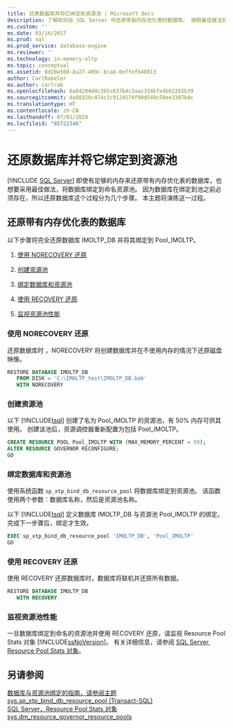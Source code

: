 ```yaml
---
title: 还原数据库并将它绑定到资源池 | Microsoft Docs
description: 了解如何在 SQL Server 中还原带有内存优化表的数据库。 按照最佳做法将数据库绑定到命名资源池。
ms.custom: ''
ms.date: 03/14/2017
ms.prod: sql
ms.prod_service: database-engine
ms.reviewer: ''
ms.technology: in-memory-oltp
ms.topic: conceptual
ms.assetid: 0d20a569-8a27-409c-bcab-0effefb48013
author: CarlRabeler
ms.author: carlrab
ms.openlocfilehash: 6a04204d4c3b5c637b4c3aac324bfe4b02265b39
ms.sourcegitcommit: da88320c474c1c9124574f90d549c50ee3387b4c
ms.translationtype: HT
ms.contentlocale: zh-CN
ms.lasthandoff: 07/01/2020
ms.locfileid: "85722346"
---
```

# <a name="restore-a-database-and-bind-it-to-a-resource-pool"></a>还原数据库并将它绑定到资源池
 [!INCLUDE [SQL Server](../../includes/applies-to-version/sqlserver.md)]
  即使有足够的内存来还原带有内存优化表的数据库，也想要采用最佳做法，将数据库绑定到命名资源池。 因为数据库在绑定到池之前必须存在，所以还原数据库这个过程分为几个步骤。 本主题将演练这一过程。  
  
## <a name="restoring-a-database-with-memory-optimized-tables"></a>还原带有内存优化表的数据库  
 以下步骤将完全还原数据库 IMOLTP_DB 并将其绑定到 Pool_IMOLTP。  
  
1.  [使用 NORECOVERY 还原](../../relational-databases/in-memory-oltp/restore-a-database-and-bind-it-to-a-resource-pool.md#bkmk_NORECOVERY)  
  
2.  [创建资源池](../../relational-databases/in-memory-oltp/restore-a-database-and-bind-it-to-a-resource-pool.md#bkmk_createPool)  
  
3.  [绑定数据库和资源池](../../relational-databases/in-memory-oltp/restore-a-database-and-bind-it-to-a-resource-pool.md#bkmk_bind)  
  
4.  [使用 RECOVERY 还原](../../relational-databases/in-memory-oltp/restore-a-database-and-bind-it-to-a-resource-pool.md#bkmk_RECOVERY)  
  
5.  [监视资源池性能](../../relational-databases/in-memory-oltp/restore-a-database-and-bind-it-to-a-resource-pool.md#bkmk_Monitor)  
  
###  <a name="restore-with-norecovery"></a><a name="bkmk_NORECOVERY"></a> 使用 NORECOVERY 还原  
 还原数据库时 ，NORECOVERY 将创建数据库并在不使用内存的情况下还原磁盘映像。  
  
```sql  
RESTORE DATABASE IMOLTP_DB   
   FROM DISK = 'C:\IMOLTP_test\IMOLTP_DB.bak'  
   WITH NORECOVERY  
```  
  
###  <a name="create-the-resource-pool"></a><a name="bkmk_createPool"></a> 创建资源池  
 以下 [!INCLUDE[tsql](../../includes/tsql-md.md)] 创建了名为 Pool_IMOLTP 的资源池，有 50% 内存可供其使用。  创建该池后，资源调控器重新配置为包括 Pool_IMOLTP。  
  
```sql  
CREATE RESOURCE POOL Pool_IMOLTP WITH (MAX_MEMORY_PERCENT = 50);  
ALTER RESOURCE GOVERNOR RECONFIGURE;  
GO  
```  
  
###  <a name="bind-the-database-and-resource-pool"></a><a name="bkmk_bind"></a> 绑定数据库和资源池  
 使用系统函数 `sp_xtp_bind_db_resource_pool` 将数据库绑定到资源池。 该函数使用两个参数：数据库名称，然后是资源池名称。  
  
 以下 [!INCLUDE[tsql](../../includes/tsql-md.md)] 定义数据库 IMOLTP_DB 与资源池 Pool_IMOLTP 的绑定。 完成下一步骤后，绑定才生效。  
  
```sql  
EXEC sp_xtp_bind_db_resource_pool 'IMOLTP_DB', 'Pool_IMOLTP'  
GO  
```  
  
###  <a name="restore-with-recovery"></a><a name="bkmk_RECOVERY"></a> 使用 RECOVERY 还原  
 使用 RECOVERY 还原数据库时，数据库将联机并还原所有数据。  
  
```sql  
RESTORE DATABASE IMOLTP_DB   
   WITH RECOVERY  
```  
  
###  <a name="monitor-the-resource-pool-performance"></a><a name="bkmk_Monitor"></a> 监视资源池性能  
 一旦数据库绑定到命名的资源池并使用 RECOVERY 还原，请监视 Resource Pool Stats 对象 [!INCLUDE[ssNoVersion](../../includes/ssnoversion-md.md)]。 有关详细信息，请参阅 [SQL Server, Resource Pool Stats 对象](../../relational-databases/performance-monitor/sql-server-resource-pool-stats-object.md)。  
  
## <a name="see-also"></a>另请参阅  
 [数据库与资源池绑定的指南，请参阅主题](../../relational-databases/in-memory-oltp/bind-a-database-with-memory-optimized-tables-to-a-resource-pool.md)   
 [sys.sp_xtp_bind_db_resource_pool (Transact-SQL)](../../relational-databases/system-stored-procedures/sys-sp-xtp-bind-db-resource-pool-transact-sql.md)   
 [SQL Server，Resource Pool Stats 对象](../../relational-databases/performance-monitor/sql-server-resource-pool-stats-object.md)   
 [sys.dm_resource_governor_resource_pools](../../relational-databases/system-stored-procedures/sys-sp-xtp-unbind-db-resource-pool-transact-sql.md)  
  
  
